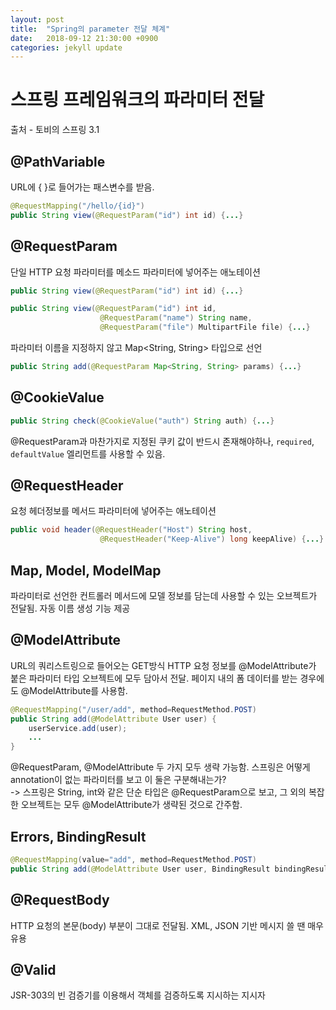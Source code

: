 ```yaml
---
layout: post
title:  "Spring의 parameter 전달 체계"
date:   2018-09-12 21:30:00 +0900
categories: jekyll update
---
```


# 스프링 프레임워크의 파라미터 전달
출처 - 토비의 스프링 3.1

## @PathVariable
URL에 { }로 들어가는 패스변수를 받음.</p>
```java
@RequestMapping("/hello/{id}")
public String view(@RequestParam("id") int id) {...}
```

## @RequestParam
단일 HTTP 요청 파라미터를 메소드 파라미터에 넣어주는 애노테이션
```java
public String view(@RequestParam("id") int id) {...}
```
```java
public String view(@RequestParam("id") int id, 
                    @RequestParam("name") String name, 
                    @RequestParam("file") MultipartFile file) {...}
```
파라미터 이름을 지정하지 않고 Map<String, String> 타입으로 선언
```java
public String add(@RequestParam Map<String, String> params) {...}
```

## @CookieValue
```java
public String check(@CookieValue("auth") String auth) {...}
```
@RequestParam과 마찬가지로 지정된 쿠키 값이 반드시 존재해야하나, `required`, `defaultValue`	엘리먼트를 사용할 수 있음.

## @RequestHeader
요청 헤더정보를 메서드 파라미터에 넣어주는 애노테이션
```java
public void header(@RequestHeader("Host") String host, 
                    @RequestHeader("Keep-Alive") long keepAlive) {...}
```

## Map, Model, ModelMap
파라미터로 선언한 컨트롤러 메서드에 모델 정보를 담는데 사용할 수 있는 오브젝트가 전달됨. 자동 이름 생성 기능 제공

## @ModelAttribute
URL의 쿼리스트링으로 들어오는 GET방식 HTTP 요청 정보를 @ModelAttribute가 붙은 파라미터 타입 오브젝트에 모두 담아서 전달. 페이지 내의 폼 데이터를 받는 경우에도 @ModelAttribute를 사용함.
```java
@RequestMapping("/user/add", method=RequestMethod.POST)
public String add(@ModelAttribute User user) {
    userService.add(user);
    ...
}
```
@RequestParam, @ModelAttribute 두 가지 모두 생략 가능함. 스프링은 어떻게 annotation이 없는 파라미터를 보고 이 둘은 구분해내는가?<br>
-> 스프링은 String, int와 같은 단순 타입은 @RequestParam으로 보고, 그 외의 복잡한 오브젝트는 모두 @ModelAttribute가 생략된 것으로 간주함.

## Errors, BindingResult
```java
@RequestMapping(value="add", method=RequestMethod.POST)
public String add(@ModelAttribute User user, BindingResult bindingResult) {...}
```

## @RequestBody
HTTP 요청의 본문(body) 부분이 그대로 전달됨. XML, JSON 기반 메시지 쓸 땐 매우 유용

## @Valid
JSR-303의 빈 검증기를 이용해서 객체를 검증하도록 지시하는 지시자


[jekyll-docs]: https://jekyllrb.com/docs/home
[jekyll-gh]:   https://github.com/jekyll/jekyll
[jekyll-talk]: https://talk.jekyllrb.com/
